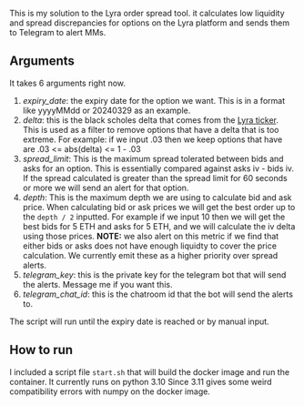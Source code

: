 This is my solution to the Lyra order spread tool. it calculates low liquidity and spread discrepancies for options on the Lyra platform and sends them to Telegram to alert MMs.

## Arguments
It takes 6 arguments right now.

1. *expiry_date*: the expiry date for the option we want. This is in a format like yyyyMMdd or 20240329 as an example.
2. *delta*: this is the black scholes delta that comes from the [Lyra ticker](https://docs.lyra.finance/reference/public-get_ticker). This is used as a filter to remove options that have a delta that is too extreme. For example: if we input .03 then we keep options that have are .03 <= abs(delta) <= 1 - .03
3. *spread_limit*: This is the maximum spread tolerated between bids and asks for an option. This is essentially compared against asks iv - bids iv. If the spread calculated is greater than the spread limit for 60 seconds or more we will send an alert for that option.
4. *depth*: This is the maximum depth we are using to calculate bid and ask price. When calculating bid or ask prices we will get the best order up to the `depth / 2` inputted. For example if we input 10 then we will get the best bids for 5 ETH and asks for 5 ETH, and we will calculate the iv delta using those prices. **NOTE:** we also alert on this metric if we find that either bids or asks does not have enough liquidty to cover the price calculation. We currently emit these as a higher priority over spread alerts.
5. *telegram_key*: this is the private key for the telegram bot that will send the alerts. Message me if you want this.
6. *telegram_chat_id*: this is the chatroom id that the bot will send the alerts to.

The script will run until the expiry date is reached or by manual input. 

## How to run

I included a script file `start.sh` that will build the docker image and run the container. It currently runs on python 3.10 Since 3.11 gives some weird compatibility errors with numpy on the docker image.